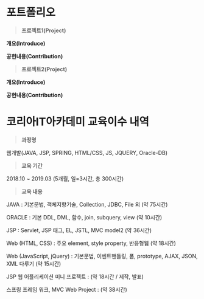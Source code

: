 # 포트폴리오

>**프로젝트1(Project)**

**개요(Introduce)**

**공헌내용(Contribution)**

>**프로젝트2(Project)**

**개요(Introduce)**

**공헌내용(Contribution)**


# 코리아IT아카데미 교육이수 내역

>**과정명**

웹개발(JAVA, JSP, SPRING, HTML/CSS, JS, JQUERY, Oracle-DB)

>**교육 기간**

2018.10 ~ 2019.03 (5개월, 일=3시간, 총 300시간)

>**교육 내용**

JAVA : 기본문법, 객체지향기술, Collection, JDBC, File 외 (약 75시간)

ORACLE : 기본 DDL, DML,  함수, join, subquery, view (약 10시간)

JSP : Servlet, JSP 태그,  EL, JSTL,  MVC model2 (약 36시간)

Web (HTML, CSS) : 주요 element, style property, 반응형웹 (약 18시간)

Web (JavaScript, jQuery) : 기본문법, 이벤트핸들링, 폼, prototype, AJAX, JSON, XML 다루기 (약 15시간)

JSP 웹 어플리케이션 미니 프로젝트 : (약 18시간 / 제작, 발표)

스프링 프레임 워크, MVC Web Project : (약 38시간)

